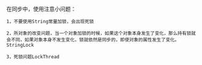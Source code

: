 在同步中，使用注意小问题：

    1，不要使用String常量加锁，会出现死锁

    2，所对象的改变问题，当一个对象加锁的时候，如果这个对象本身发生了变化，那么持有锁就会不同，如果对象本身不发生变化，锁就依然是同步的，即使对象的属性发生了变化。StringLock

    3，死锁问题LockThread
